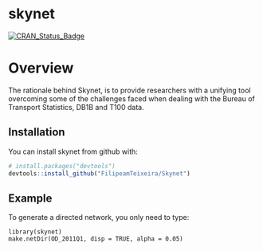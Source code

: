 
<!-- README.md is generated from README.Rmd. Please edit that file -->
skynet
======

[![CRAN\_Status\_Badge](http://www.r-pkg.org/badges/version/skynet)](https://cran.r-project.org/package=skynet)

Overview
========

The rationale behind Skynet, is to provide researchers with a unifying tool overcoming some of the challenges faced when dealing with the Bureau of Transport Statistics, DB1B and T100 data.

Installation
------------

You can install skynet from github with:

``` r
# install.packages("devtools")
devtools::install_github("FilipeamTeixeira/Skynet")
```

Example
-------

To generate a directed network, you only need to type:

    library(skynet)
    make.netDir(OD_2011Q1, disp = TRUE, alpha = 0.05)
